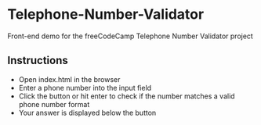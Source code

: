 # Telephone-Number-Validator
Front-end demo for the freeCodeCamp Telephone Number Validator project

## Instructions
- Open index.html in the browser
- Enter a phone number into the input field
- Click the button or hit enter to check if the number matches a valid phone number format
- Your answer is displayed below the button
